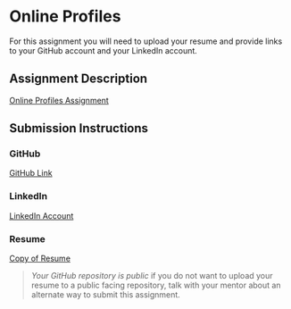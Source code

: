 # Online Profiles
For this assignment you will need to upload your resume and provide links to your GitHub account and your LinkedIn account.

## Assignment Description
[Online Profiles Assignment](https://education.launchcode.org/liftoff/modules/assignments/online-profiles)

## Submission Instructions
 
### GitHub
[GitHub Link](https://github.com/fgemzon)
### LinkedIn
[LinkedIn Account](https://www.linkedin.com/in/fionna-gemzon-0627956b/)
### Resume
[Copy of Resume](Gemzon-resume.pdf)
> *Your GitHub repository is public* if you do not want to upload your resume to a public facing repository, talk with your mentor about an alternate way to submit this assignment.

